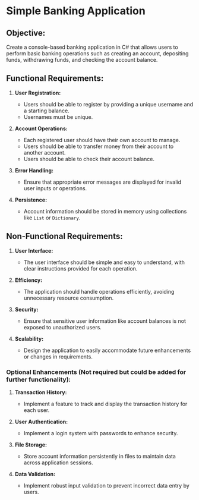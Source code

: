 # Simple Banking Application

## Objective:
Create a console-based banking application in C# that allows users to perform basic banking operations such as creating an account, depositing funds, withdrawing funds, and checking the account balance.

## Functional Requirements:

1. **User Registration:**
   - Users should be able to register by providing a unique username and a starting balance.
   - Usernames must be unique.

2. **Account Operations:**
   - Each registered user should have their own account to manage.
   - Users should be able to transfer money from their account to another account.
   - Users should be able to check their account balance.

3. **Error Handling:**
   - Ensure that appropriate error messages are displayed for invalid user inputs or operations.

4. **Persistence:**
   - Account information should be stored in memory using collections like `List` or `Dictionary`.

## Non-Functional Requirements:

1. **User Interface:**
   - The user interface should be simple and easy to understand, with clear instructions provided for each operation.

2. **Efficiency:**
   - The application should handle operations efficiently, avoiding unnecessary resource consumption.

3. **Security:**
   - Ensure that sensitive user information like account balances is not exposed to unauthorized users.

4. **Scalability:**
   - Design the application to easily accommodate future enhancements or changes in requirements.

### Optional Enhancements (Not required but could be added for further functionality):

1. **Transaction History:**
   - Implement a feature to track and display the transaction history for each user.

2. **User Authentication:**
   - Implement a login system with passwords to enhance security.

3. **File Storage:**
   - Store account information persistently in files to maintain data across application sessions.

4. **Data Validation:**
   - Implement robust input validation to prevent incorrect data entry by users.
